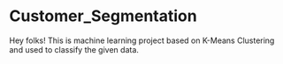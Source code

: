 # Customer_Segmentation
Hey folks! This is machine learning project based on K-Means Clustering and used to classify the given data.
